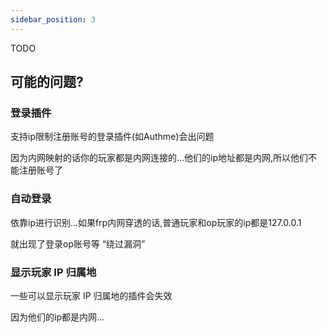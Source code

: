 ```yaml
---
sidebar_position: 3
---
```


TODO

## 可能的问题?

### 登录插件

支持ip限制注册账号的登录插件(如Authme)会出问题

因为内网映射的话你的玩家都是内网连接的...他们的ip地址都是内网,所以他们不能注册账号了

### 自动登录

依靠ip进行识别...如果frp内网穿透的话,普通玩家和op玩家的ip都是127.0.0.1

就出现了登录op账号等 “绕过漏洞”

### 显示玩家 IP 归属地

一些可以显示玩家 IP 归属地的插件会失效

因为他们的ip都是内网...